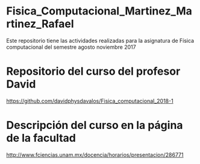 # Fisica_Computacional_Martinez_Martinez_Rafael
Este repositorio tiene las actividades realizadas para la asignatura de Física computacional del semestre agosto noviembre 2017


# Repositorio del curso del profesor David

https://github.com/davidphysdavalos/Fisica_computacional_2018-1

# Descripción del curso en la página de la facultad

http://www.fciencias.unam.mx/docencia/horarios/presentacion/286771

